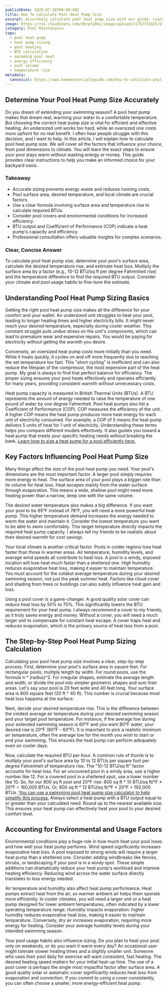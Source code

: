 ```yaml
---
publishDate: 2025-07-18T00:00:00Z
title: How To Calculate Pool Heat Pump Size
excerpt: Accurately calculate pool heat pump size with our guide. Learn factors like pool volume, desired temperature, and climate to ensure efficient pool heating.
image: https://res.cloudinary.com/dbcpfy04c/image/upload/v1752734325/blog_image_1752734325_ecqc3t.webp
category: Pool Maintenance
tags:
  - pool heat pump
  - heat pump sizing
  - pool heating
  - BTU calculation
  - swimming pool heat
  - energy efficiency
  - pool volume
  - temperature rise
metadata:
  canonical: https://www.homeessentialsguide.com/how-to-calculate-pool-heat-pump-size
---
```


## Determine Your Pool Heat Pump Size Accurately

Do you dream of extending your swimming season? A pool heat pump makes that dream real, warming your water to a comfortable temperature. But choosing the correct heat pump size is vital for efficient and effective heating. An undersized unit works too hard, while an oversized one costs more upfront for no real benefit. I often hear people struggle with this decision, and I want to help. In this article, I will explain how to calculate pool heat pump size. We will cover all the factors that influence your choice, from pool dimensions to climate. You will learn the exact steps to ensure your pool stays warm without wasting energy or money. This guide provides clear instructions to help you make an informed choice for your backyard oasis.

### Takeaway

*   Accurate sizing prevents energy waste and reduces running costs.
*   Pool surface area, desired temperature, and local climate are crucial factors.
*   Use a clear formula involving surface area and temperature rise to calculate required BTUs.
*   Consider pool covers and environmental conditions for increased efficiency.
*   BTU output and Coefficient of Performance (COP) indicate a heat pump's capacity and efficiency.
*   Professional consultation offers valuable insights for complex scenarios.

### Clear, Concise Answer

To calculate pool heat pump size, determine your pool's surface area, calculate the desired temperature rise, and estimate heat loss. Multiply the surface area by a factor (e.g., 10-12 BTU/sq ft per degree Fahrenheit rise) and the temperature difference to find the required BTU output. Consider your climate and pool usage habits to fine-tune the estimate.

## Understanding Pool Heat Pump Sizing Basics

Getting the right pool heat pump size makes all the difference for your comfort and your wallet. An undersized unit struggles to heat your pool, leading to longer heating times and higher electricity bills. It might never reach your desired temperature, especially during cooler weather. This constant struggle puts undue stress on the unit's components, which can lead to premature wear and expensive repairs. You would be paying for electricity without getting the warmth you desire.

Conversely, an oversized heat pump costs more initially than you need. While it heats quickly, it cycles on and off more frequently due to reaching the set temperature too fast. This "short cycling" is inefficient and can also reduce the lifespan of the compressor, the most expensive part of the heat pump. My goal is always to find that perfect balance for efficiency. The proper sizing ensures your pool heats effectively and operates efficiently for many years, providing consistent warmth without unnecessary costs.

Heat pump capacity is measured in British Thermal Units (BTUs). A BTU represents the amount of energy needed to raise the temperature of one pound of water by one degree Fahrenheit. Pool heat pumps also list a Coefficient of Performance (COP). COP measures the efficiency of the unit. A higher COP means the heat pump produces more heat energy for each unit of electricity consumed. For example, a COP of 5 means the heat pump delivers 5 units of heat for 1 unit of electricity. Understanding these terms helps you compare different models effectively. It also guides you toward a heat pump that meets your specific heating needs without breaking the bank. [Learn how to size a heat pump for a pool efficiently here.](https://homeessentialsguide.com/how-to-size-heat-pump-for-pool)

## Key Factors Influencing Pool Heat Pump Size

Many things affect the size of the pool heat pump you need. Your pool's dimensions are the most important factor. A larger pool simply requires more energy to heat. The surface area of your pool plays a bigger role than its volume for heat loss. Heat escapes mainly from the water surface through evaporation. This means a wide, shallow pool might need more heating power than a narrow, deep one with the same volume.

The desired water temperature also makes a big difference. If you want your pool to be 85°F instead of 78°F, you will need a more powerful heat pump. This higher temperature demand increases the energy needed to warm the water and maintain it. Consider the lowest temperature you want to be able to swim comfortably. This target temperature directly impacts the required heat pump capacity. I always tell my friends to be realistic about their desired warmth for cost savings.

Your local climate is another critical factor. Pools in colder regions lose heat faster than those in warmer areas. Air temperature, humidity levels, and average wind speeds all contribute to heat loss. A pool in a windy, exposed location will lose heat much faster than a sheltered one. High humidity reduces evaporative heat loss, making it easier to maintain temperature. You must account for the coldest average temperature during your desired swimming season, not just the peak summer heat. Factors like cloud cover and shading from trees or buildings can also subtly influence heat gain and loss.

Using a pool cover is a game-changer. A good quality solar cover can reduce heat loss by 50% to 70%. This significantly lowers the BTU requirement for your heat pump. I always recommend a cover to my friends, as it truly saves energy and money. Without a cover, you will need a much larger unit to compensate for constant heat escape. A cover traps heat and reduces evaporation, which is the primary source of heat loss from a pool.

## The Step-by-Step Pool Heat Pump Sizing Calculation

Calculating your pool heat pump size involves a clear, step-by-step process. First, determine your pool's surface area in square feet. For rectangular pools, multiply length by width. For round pools, use the formula π * (radius)^2. For irregular shapes, estimate the average length and width, or divide the pool into simpler geometric shapes and sum their areas. Let's say your pool is 20 feet wide and 40 feet long. Your surface area is 800 square feet (20 ft * 40 ft). This number is crucial because most heat loss happens at the surface.

Next, decide your desired temperature rise. This is the difference between the coldest average air temperature during your desired swimming season and your target pool temperature. For instance, if the average low during your extended swimming season is 60°F and you want 80°F water, your desired rise is 20°F (80°F - 60°F). It is important to pick a realistic minimum air temperature, often the average low for the month you wish to start or end your swimming. This ensures the heat pump can perform adequately even on cooler days.

Now, calculate the required BTU per hour. A common rule of thumb is to multiply your pool's surface area by 10 to 12 BTUs per square foot per degree Fahrenheit of temperature rise. The "10-12 BTU/sq ft" factor accounts for heat loss. For an uncovered pool in a windy area, use a higher number like 12. For a covered pool in a sheltered spot, use a lower number like 10. So, for our 800 sq ft pool and 20°F rise: 800 sq ft * 10 BTU/sq ft/°F * 20°F = 160,000 BTUs. Or, 800 sq ft * 12 BTU/sq ft/°F * 20°F = 192,000 BTUs. [You can use a swimming pool heat pump size calculator to help simplify this process.](https://homeessentialsguide.com/how-to-calculate-swimming-pool-heat-pump-size-calculator) Always select a heat pump with a BTU output equal to or greater than your calculated need. Round up to the nearest available size. This ensures your heat pump can effectively heat your pool to your desired comfort level.

## Accounting for Environmental and Usage Factors

Environmental conditions play a huge role in how much heat your pool loses and how well your heat pump performs. Wind speed significantly increases evaporative heat loss. A pool exposed to strong winds will require a larger heat pump than a sheltered one. Consider adding windbreaks like fences, shrubs, or landscaping if your pool is in a windy spot. These simple additions can dramatically reduce your heat pump's workload and improve heating efficiency. Reducing wind across the water surface directly translates to less energy needed.

Air temperature and humidity also affect heat pump performance. Heat pumps extract heat from the air, so warmer ambient air helps them operate more efficiently. In cooler climates, you will need a larger unit or a heat pump designed for lower ambient temperatures, often indicated by a lower operating temperature range. Humidity impacts evaporation: higher humidity reduces evaporative heat loss, making it easier to maintain temperature. Conversely, dry air increases evaporation, requiring more energy for heating. Consider your average humidity levels during your intended swimming season.

Your pool usage habits also influence sizing. Do you plan to heat your pool only on weekends, or do you want it warm every day? An occasional user might tolerate slower heating times and a slightly smaller unit. Someone who uses their pool daily for exercise will want consistent, fast heating. The desired heating speed matters for your initial heat-up time. The use of a pool cover is perhaps the single most impactful factor after surface area. A good quality solar or automatic cover significantly reduces heat loss from evaporation and convection. If you commit to using a cover consistently, you can often choose a smaller, more energy-efficient heat pump.